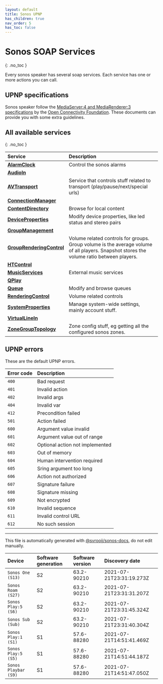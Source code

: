 ```yaml
---
layout: default
title: Sonos UPNP
has_children: true
nav_order: 5
has_toc: false
---
```


# Sonos SOAP Services
{: .no_toc }

Every sonos speaker has several soap services. Each service has one or more actions you can call.

## UPNP specifications

Sonos speaker follow the [MediaServer:4 and MediaRenderer:3 specifications](https://openconnectivity.org/developer/specifications/upnp-resources/upnp/mediaserver4-and-mediarenderer3/) by the [Open Connectivity Foundation](https://openconnectivity.org/).
These documents can provide you with some extra guidelines.

## All available services
{: .no_toc }

| Service | Description |
|:--------|:------------|
| [**AlarmClock**](alarm-clock.html) | Control the sonos alarms |
| [**AudioIn**](audio-in.html) |  |
| [**AVTransport**](av-transport.html) | Service that controls stuff related to transport (play/pause/next/special urls) |
| [**ConnectionManager**](connection-manager.html) |  |
| [**ContentDirectory**](content-directory.html) | Browse for local content |
| [**DeviceProperties**](device-properties.html) | Modify device properties, like led status and stereo pairs |
| [**GroupManagement**](group-management.html) |  |
| [**GroupRenderingControl**](group-rendering-control.html) | Volume related controls for groups. Group volume is the average volume of all players. Snapshot stores the volume ratio between players. |
| [**HTControl**](ht-control.html) |  |
| [**MusicServices**](music-services.html) | External music services |
| [**QPlay**](q-play.html) |  |
| [**Queue**](queue.html) | Modify and browse queues |
| [**RenderingControl**](rendering-control.html) | Volume related controls |
| [**SystemProperties**](system-properties.html) | Manage system-wide settings, mainly account stuff. |
| [**VirtualLineIn**](virtual-line-in.html) |  |
| [**ZoneGroupTopology**](zone-group-topology.html) | Zone config stuff, eg getting all the configured sonos zones. |

## UPNP errors

These are the default UPNP errors.

| Error code | Description |
|:-----------|:------------|
| `400` | Bad request |
| `401` | Invalid action |
| `402` | Invalid args |
| `404` | Invalid var |
| `412` | Precondition failed |
| `501` | Action failed |
| `600` | Argument value invalid |
| `601` | Argument value out of range |
| `602` | Optional action not implemented |
| `603` | Out of memory |
| `604` | Human intervention required |
| `605` | Sring argument too long |
| `606` | Action not authorized |
| `607` | Signature failure |
| `608` | Signature missing |
| `609` | Not encrypted |
| `610` | Invalid sequence |
| `611` | Invalid control URL |
| `612` | No such session |

---

This file is automatically generated with [@svrooij/sonos-docs](https://github.com/svrooij/sonos-api-docs/tree/main/generator/sonos-docs), do not edit manually.

| Device | Software generation | Software version | Discovery date |
|:-------|:--------------------|:-----------------|:---------------|
| `Sonos One (S13)` | S2 | 63.2-90210 | 2021-07-21T23:31:19.273Z |
| `Sonos Roam (S27)` | S2 | 63.2-90210 | 2021-07-21T23:31:31.207Z |
| `Sonos Play:5 (S6)` | S2 | 63.2-90210 | 2021-07-21T23:31:45.324Z |
| `Sonos Sub (Sub)` | S2 | 63.2-90210 | 2021-07-21T23:31:40.304Z |
| `Sonos Play:1 (S1)` | S1 | 57.6-88280 | 2021-07-21T14:51:41.469Z |
| `Sonos Play:5 (S5)` | S1 | 57.6-88280 | 2021-07-21T14:51:44.187Z |
| `Sonos Playbar (S9)` | S1 | 57.6-88280 | 2021-07-21T14:51:47.050Z |
